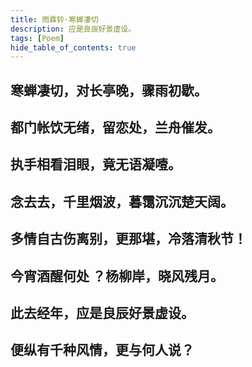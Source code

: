 ```yaml
---
title: 雨霖铃·寒蝉凄切
description: 应是良辰好景虚设。
tags: [Poem]
hide_table_of_contents: true
---
```


## 寒蝉凄切，对长亭晚，骤雨初歇。

## 都门帐饮无绪，留恋处，兰舟催发。

## 执手相看泪眼，竟无语凝噎。

## 念去去，千里烟波，暮霭沉沉楚天阔。

## 多情自古伤离别，更那堪，冷落清秋节！

## 今宵酒醒何处 ？杨柳岸，晓风残月。

## 此去经年，应是良辰好景虚设。

## 便纵有千种风情，更与何人说？
